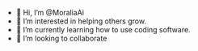 - 👋 Hi, I’m @MoraliaAi
- 👀 I’m interested in helping others grow. 
- 🌱 I’m currently learning how to use coding software.
- 💞️ I’m looking to collaborate
